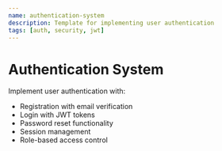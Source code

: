 ```yaml
---
name: authentication-system
description: Template for implementing user authentication
tags: [auth, security, jwt]
---
```


# Authentication System

Implement user authentication with:
- Registration with email verification
- Login with JWT tokens
- Password reset functionality
- Session management
- Role-based access control